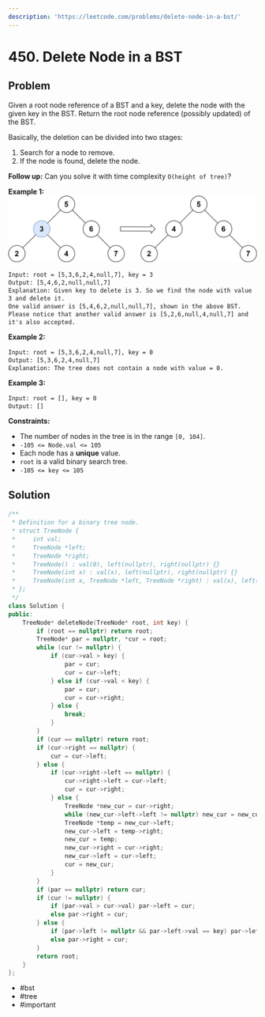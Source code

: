 ```yaml
---
description: 'https://leetcode.com/problems/delete-node-in-a-bst/'
---
```


# 450. Delete Node in a BST

## Problem

Given a root node reference of a BST and a key, delete the node with the given key in the BST. Return the root node reference \(possibly updated\) of the BST.

Basically, the deletion can be divided into two stages:

1. Search for a node to remove.
2. If the node is found, delete the node.

**Follow up:** Can you solve it with time complexity `O(height of tree)`?

**Example 1:** ![](../.gitbook/assets/del_node_1.jpg)

```text
Input: root = [5,3,6,2,4,null,7], key = 3
Output: [5,4,6,2,null,null,7]
Explanation: Given key to delete is 3. So we find the node with value 3 and delete it.
One valid answer is [5,4,6,2,null,null,7], shown in the above BST.
Please notice that another valid answer is [5,2,6,null,4,null,7] and it's also accepted.
```

**Example 2:**

```text
Input: root = [5,3,6,2,4,null,7], key = 0
Output: [5,3,6,2,4,null,7]
Explanation: The tree does not contain a node with value = 0.
```

**Example 3:**

```text
Input: root = [], key = 0
Output: []
```

**Constraints:**

* The number of nodes in the tree is in the range `[0, 104]`.
* `-105 <= Node.val <= 105`
* Each node has a **unique** value.
* `root` is a valid binary search tree.
* `-105 <= key <= 105`

## Solution

```cpp
/**
 * Definition for a binary tree node.
 * struct TreeNode {
 *     int val;
 *     TreeNode *left;
 *     TreeNode *right;
 *     TreeNode() : val(0), left(nullptr), right(nullptr) {}
 *     TreeNode(int x) : val(x), left(nullptr), right(nullptr) {}
 *     TreeNode(int x, TreeNode *left, TreeNode *right) : val(x), left(left), right(right) {}
 * };
 */
class Solution {
public:
    TreeNode* deleteNode(TreeNode* root, int key) {
        if (root == nullptr) return root;
        TreeNode* par = nullptr, *cur = root;
        while (cur != nullptr) {
            if (cur->val > key) {
                par = cur;
                cur = cur->left;
            } else if (cur->val < key) {
                par = cur;
                cur = cur->right;
            } else {
                break;
            }
        }
        if (cur == nullptr) return root;
        if (cur->right == nullptr) {
            cur = cur->left;
        } else {
            if (cur->right->left == nullptr) {
                cur->right->left = cur->left;
                cur = cur->right;
            } else {
                TreeNode *new_cur = cur->right;
                while (new_cur->left->left != nullptr) new_cur = new_cur->left;
                TreeNode *temp = new_cur->left;
                new_cur->left = temp->right;
                new_cur = temp;
                new_cur->right = cur->right;
                new_cur->left = cur->left;
                cur = new_cur;
            }
        }
        if (par == nullptr) return cur;
        if (cur != nullptr) {
            if (par->val > cur->val) par->left = cur;
            else par->right = cur;
        } else {
            if (par->left != nullptr && par->left->val == key) par->left = cur;
            else par->right = cur;
        }
        return root;
    }
};
```

* \#bst
* \#tree
* \#important

